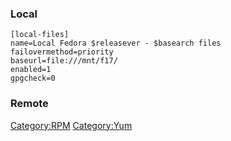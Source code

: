 ### Local

    [local-files]
    name=Local Fedora $releasever - $basearch files
    failovermethod=priority
    baseurl=file:///mnt/f17/
    enabled=1
    gpgcheck=0

### Remote

<Category:RPM> <Category:Yum>
